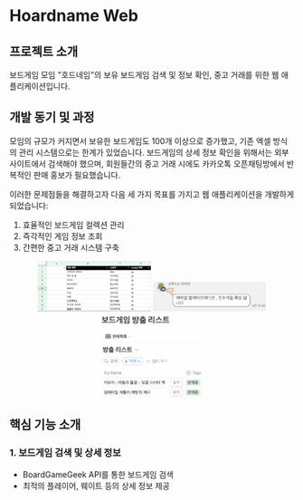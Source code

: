 # Hoardname Web

## 프로젝트 소개
보드게임 모임 "호드네임"의 보유 보드게임 검색 및 정보 확인, 중고 거래를 위한 웹 애플리케이션입니다.

## 개발 동기 및 과정

모임의 규모가 커지면서 보유한 보드게임도 100개 이상으로 증가했고, 기존 엑셀 방식의 관리 시스템으로는 한계가 있었습니다. 보드게임의 상세 정보 확인을 위해서는 외부 사이트에서 검색해야 했으며, 회원들간의 중고 거래 시에도 카카오톡 오픈채팅방에서 반복적인 판매 홍보가 필요했습니다.

이러한 문제점들을 해결하고자 다음 세 가지 목표를 가지고 웹 애플리케이션을 개발하게 되었습니다:
1. 효율적인 보드게임 컬렉션 관리
2. 즉각적인 게임 정보 조회
3. 간편한 중고 거래 시스템 구축
<p align="center">
  <img src="public/readme/gameList.png" width="200" alt="게임 목록 엑셀">
  <img src="public/readme/kakaotalkTrade.jpeg" width="200" alt="카카오톡을 통한 중고 거래">
   <img src="public/readme/personalTrade.png" width="200" alt="카카오톡을 통한 중고 거래2">
</p>

## 핵심 기능 소개

### 1. 보드게임 검색 및 상세 정보
- BoardGameGeek API를 통한 보드게임 검색
- 최적의 플레이어, 웨이트 등의 상세 정보 제공
